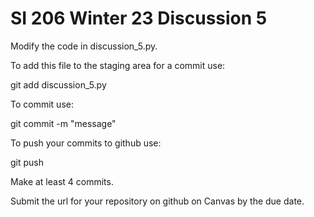 # SI 206 Winter 23 Discussion 5

Modify the code in discussion_5.py.

To add this file to the staging area for a commit use:

git add discussion_5.py

To commit use:

git commit -m "message"

To push your commits to github use:

git push

Make at least 4 commits.

Submit the url for your repository on github on Canvas by the due date.
